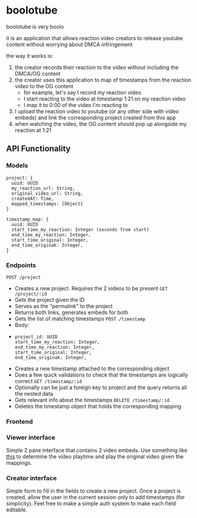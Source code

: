 # boolotube

boolotube is very boolo

it is an application that allows reaction video creators to release youtube content without worrying about DMCA infringement

the way it works is:

1. the creator records their reaction to the video without including the DMCA/OG content
2. the creator uses this application to map of timestamps from the reaction video to the OG content
   - for example, let's say I record my reaction video
   - I start reacting to the video at timestamp 1:21 on my reaction video
   - I map it to 0:00 of the video I'm reacting to
3. I upload the reaction video to youtube (or any other side with video embeds) and link the corresponding project created from this app
4. when watching the video, the OG content should pop up alongside my reaction at 1:21

## API Functionality
### Models
```
project: {
  uuid: UUID
  my_reaction_url: String,
  original_video_url: String,
  createdAt: Time,
  mapped_timestamps: [Object]
}

timestamp_map: {
  uuid: UUID
  start_time_my_reaction: Integer (seconds from start)
  end_time_my_reaction: Integer,
  start_time_original: Integer,
  end_time_originak: Integer,
}
```
### Endpoints
`POST /project`
- Creates a new project. Requires the 2 videos to be present
`GET /project/:id`
- Gets the project given the ID
- Serves as the "permalink" to the project
- Returns both links, generates embeds for both
- Gets the list of matching timestamps
`POST /timestamp`
- Body:
- ```
  project_id: UUID
  start_time_my_reaction: Integer,
  end_time_my_reaction: Integer,
  start_time_original: Integer,
  end_time_originak: Integer,
  ```
- Creates a new timestamp attached to the corresponding object
- Does a few quick validations to check that the timestamps are logically correct
`GET /timestamp/:id`
- Optionally can be just a foreign key to project and the query returns all the nested data
- Gets relevant info about the timestamps
`DELETE /timestamp/:id`
- Deletes the timestamp object that holds the corresponding mapping

### Frontend

### Viewer interface
Simple 2 pane interface that contains 2 video embeds. Use something like [this](https://developers.google.com/youtube/iframe_api_reference) to determine the video playtime and play the original video given the mappings.

### Creator interface
Simple form to fill in the fields to create a new project. Once a project is created, allow the user in the current session only to add timestamps (for simplicity). Feel free to make a simple auth system to make each field editable. 
